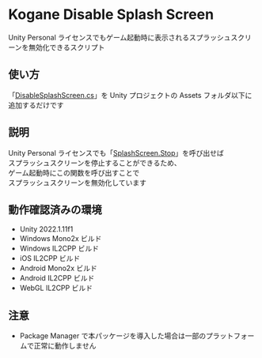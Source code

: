 # Kogane Disable Splash Screen

Unity Personal ライセンスでもゲーム起動時に表示されるスプラッシュスクリーンを無効化できるスクリプト

## 使い方

「[DisableSplashScreen.cs](./DisableSplashScreen.cs)」を Unity プロジェクトの Assets フォルダ以下に追加するだけです

## 説明

Unity Personal ライセンスでも「[SplashScreen.Stop](https://docs.unity3d.com/ja/current/ScriptReference/Rendering.SplashScreen.Stop.html)」を呼び出せば  
スプラッシュスクリーンを停止することができるため、  
ゲーム起動時にこの関数を呼び出すことで  
スプラッシュスクリーンを無効化しています  

## 動作確認済みの環境

* Unity 2022.1.11f1
* Windows Mono2x ビルド
* Windows IL2CPP ビルド
* iOS IL2CPP ビルド
* Android Mono2x ビルド
* Android IL2CPP ビルド
* WebGL IL2CPP ビルド

## 注意

* Package Manager で本パッケージを導入した場合は一部のプラットフォームで正常に動作しません
